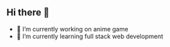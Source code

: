 ## Hi there 👋



- 🔭 I’m currently working on anime game
- 🌱 I’m currently learning full stack web development 

